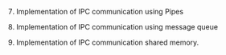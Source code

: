 7. Implementation of IPC communication using Pipes

8. Implementation of IPC communication using message queue
    
9. Implementation of IPC communication shared memory.
